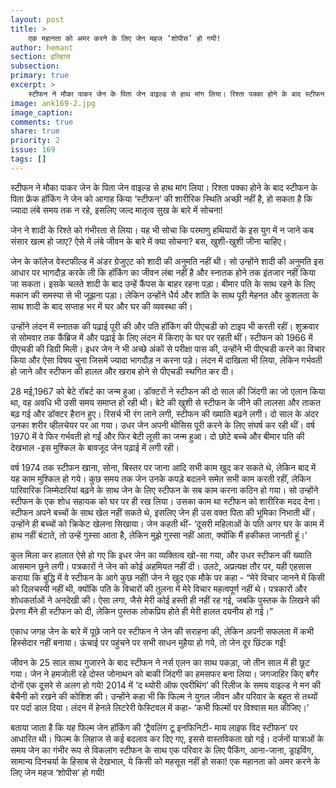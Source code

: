 ```yaml
---
layout: post
title: >
    एक महानता को अमर करने के लिए जेन महज ‘शोपीस’ हो गयी!
author: hemant
section: इतिहास
subsection:
primary: true
excerpt: >
    स्टीफन ने मौका पाकर जेन के पिता जेन वाइल्ड से हाथ मांग लिया। रिश्ता पक्का होने के बाद स्टीफन के पिता फ्रेंक हॉकिंग ने जेन को आगाह किया ‘स्टीफन’ की शारीरिक स्थिति अच्छी नहीं है, हो सकता है कि ज्यादा लंबे समय तक न रहे, इसलिए जल्द मातृत्व सुख के बारे में सोचना!
image: ank169-2.jpg
image_caption: 
comments: true
share: true
priority: 2
issue: 169
tags: []
---
```


स्टीफन ने मौका पाकर जेन के पिता जेन वाइल्ड से हाथ मांग लिया। रिश्ता पक्का होने के बाद स्टीफन के पिता फ्रेंक हॉकिंग ने जेन को आगाह किया ‘स्टीफन’ की शारीरिक स्थिति अच्छी नहीं है, हो सकता है कि ज्यादा लंबे समय तक न रहे, इसलिए जल्द मातृत्व सुख के बारे में सोचना!

जेन ने शादी के रिश्ते को गंभीरता से लिया। यह भी सोचा कि परमाणु हथियारों के इस युग में न जाने कब संसार खत्म हो जाए? ऐसे में लंबे जीवन के बारे में क्या सोचना? बस, खुशी-खुशी जीना चाहिए।

जेन के कॉलेज वेस्टफील्ड में अंडर ग्रेजुएट को शादी की अनुमति नहीं थी। सो उन्होंने शादी की अनुमति इस आधार पर भागदौड़ करके ली कि हॉकिंग का जीवन लंबा नहीं है और स्नातक होने तक इंतजार नहीं किया जा सकता। इसके चलते शादी के बाद उन्हें कैंपस के बाहर रहना पड़ा। बीमार पति के साथ रहने के लिए मकान की समस्या से भी जूझना पड़ा। लेकिन उन्होंने धैर्य और शांति के साथ पूरी मेहनत और कुशलता के साथ शादी के बाद सप्ताह भर में घर और घर की व्यवस्था की।

उन्होंने लंदन में स्नातक की पढ़ाई पूरी की और पति हॉकिंग की पीएचडी को टाइप भी करती रहीं। शुक्रवार से सोमवार तक कैंब्रिज में और पढ़ाई के लिए लंदन में किराए के घर पर रहती थीं। स्टीफन को 1966 में पीएचडी की डिग्री मिली। इधर जेन ने भी अच्छे अंकों से परीक्षा पास की, उन्होंने भी पीएचडी करने का विचार किया और ऐसा विषय चुना जिसमें ज्यादा भागदौड़ न करना पड़े। लंदन में दाखिला भी लिया, लेकिन गर्भवती हो जाने और स्टीफन की हालत और खराब होने से पीएचडी स्थगित कर दी।

28 मई,1967 को बेटे रॉबर्ट का जन्म हुआ। डॉक्टरों ने स्टीफन की दो साल की जिंदगी का जो एलान किया था, वह अवधि भी उसी समय समाप्त हो रही थी। बेटे की खुशी से स्टीफन के जीने की लालसा और ताकत बढ़ गई और डॉक्टर हैरान हुए। रिसर्च भी रंग लाने लगी, स्टीफन की ख्याति बढ़ने लगी। दो साल के अंदर उनका शरीर व्हीलचेयर पर आ गया। उधर जेन अपनी थीसिस पूरी करने के लिए संघर्ष कर रही थीं। वर्ष 1970 में वे फिर गर्भवती हो गईं और फिर बेटी लूसी का जन्म हुआ। दो छोटे बच्चे और बीमार पति की देखभाल -इस मुश्किल के बावजूद जेन पढ़ाई में लगी रही।

वर्ष 1974 तक स्टीफन खाना, सोना, बिस्तर पर जाना आदि सभी काम खुद कर सकते थे, लेकिन बाद में यह काम मुश्किल हो गये। कुछ समय तक जेन उनके कपड़े बदलने समेत सभी काम करती रहीं, लेकिन पारिवारिक जिम्मेदारियां बढ़ने के साथ जेन के लिए स्टीफन के सब काम करना कठिन हो गया। सो उन्होंने स्टीफन के एक शोध सहायक को घर पर ही रख लिया। उसका काम था स्टीफन को शारीरिक मदद देना। स्टीफन अपने बच्चों के साथ खेल नहीं सकते थे, इसलिए जेन ही उस वक्त पिता की भूमिका निभाती थीं। उन्होंने ही बच्चों को क्रिकेट खेलना सिखाया। जेन कहती थीं- ‘दूसरी महिलाओं के पति अगर घर के काम में हाथ नहीं बंटाते, तो उन्हें गुस्सा आता है, लेकिन मुझे गुस्सा नहीं आता, क्योंकि मैं हकीकत जानती हूं।’

कुल मिला कर हालात ऐसे हो गए कि इधर जेन का व्यक्तित्व खो-सा गया, और उधर स्टीफन की ख्याति आसमान छूने लगी। पत्रकारों ने जेन को कोई अहमियत नहीं दी। उलटे, अप्रत्यक्ष तौर पर, यही एहसास कराया कि बुद्धि में वे स्टीफन के आगे कुछ नहीं! जेन ने खुद एक मौके पर कहा - “मेरे विचार जानने में किसी को दिलचस्पी नहीं थी, क्योंकि पति के विचारों की तुलना में मेरे विचार महत्वपूर्ण नहीं थे। पत्रकारों और शोधकर्ताओं ने अनदेखी की। ऐसा लगा, जैसे मेरी कोई हस्ती ही नहीं रह गई, जबकि पुस्तक के लिखने की प्रेरणा मैंने ही स्टीफन को दी, लेकिन पुस्तक लोकप्रिय होते ही मेरी हालत दयनीय हो गई।”

एकाध जगह जेन के बारे में पूछे जाने पर स्टीफन ने जेन की सराहना की, लेकिन अपनी सफलता में कभी हिस्सेदार नहीं बनाया। ऊंचाई पर पहुंचने पर सभी साधन मुहैया हो गये, तो जेन दूर छिंटक गईं!

जीवन के 25 साल साथ गुजारने के बाद स्टीफन ने नर्स एलन का साथ पकड़ा, जो तीन साल में ही छूट गया। जेन ने हमजोली रहे दोस्त जोनाथन को बाकी जिंदगी का हमसफर बना लिया। जगजाहिर किए बगैर दोनों एक दूसरे से अलग हो गये!
2014 में ‘द थ्योरी ऑफ एवरीथिंग’ की रिलीज के समय वाइल्ड ने मन की बेचैनी को रखने की कोशिश की। उन्होंने कहा भी कि फिल्म ने युगल जीवन और परिवार के बहुत से तथ्यों पर पर्दा डाल दिया।  लंदन में हेनले लिटरेरी फेस्टिवल में कहा- ‘कभी फिल्मों पर विश्वास मत कीजिए।’

बताया जाता है कि यह फिल्म जेन हॉकिंग की ‘ट्रैवलिंग टू इनफिनिटी- माय लाइफ विद स्टीफन’ पर आधारित थी। फिल्म के लिहाज से कई बदलाव कर दिए गए, इससे वास्तविकता खो गई। दर्जनों यात्राओं के समय जेन का गंभीर रूप से विकलांग स्टीफन के साथ एक परिवार के लिए पैकिंग, आना-जाना, ड्राइविंग, सामान्य दिनचर्या के हिसाब से देखभाल, ये किसी को महसूस नहीं हो सका! एक महानता को अमर करने के लिए जेन महज ‘शोपीस’ हो गयी! 